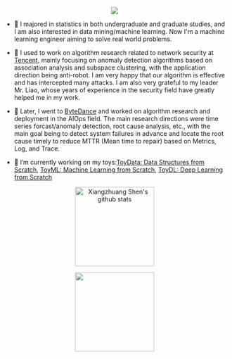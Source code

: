 <p align="center"> 
  <img src="https://profile-counter.glitch.me/shenxiangzhuang/count.svg" />
</p>

- 🔭 I majored in statistics in both undergraduate and graduate studies, 
and I am also interested in data mining/machine learning. 
Now I'm a machine learning engineer aiming to solve real world problems.


- 🔭 I used to work on algorithm research related to network security at 
[Tencent](https://github.com/Tencent), 
mainly focusing on anomaly detection algorithms based on association analysis 
and subspace clustering, with the application direction being anti-robot.
I am very happy that our algorithm is effective and has intercepted many attacks. 
I am also very grateful to my leader Mr. Liao, 
whose years of experience in the security field have greatly helped me in my work.

- 🔭 Later, I went to [ByteDance](https://github.com/bytedance) 
and worked on algorithm research and deployment in the AIOps field. 
The main research directions were time series forcast/anomaly detection, root cause analysis, etc., 
with the main goal being to detect system failures in advance 
and locate the root cause timely to reduce MTTR (Mean time to repair)
based on Metrics, Log, and Trace.

- 🌱 I’m currently working on my toys:[ToyData: Data Structures from Scratch](https://datahonor.com/toydata/), 
[ToyML: Machine Learning from Scratch](https://datahonor.com/toyml/),
[ToyDL: Deep Learning from Scratch ](https://datahonor.com/toydl/)



<p align="center">
<img alt="Xiangzhuang Shen's github stats" height='180' src="https://github-readme-stats.vercel.app/api?username=shenxiangzhuang&count_private=true&show_icons=true&include_all_commits=false&theme=react">

<p align="center"> 
    <img height='180' src="https://github-profile-summary-cards.vercel.app/api/cards/profile-details?username=shenxiangzhuang&theme=react" />
</p>


<!-- <p align="center">
<img alt="Xiangzhuang Shen's github stats" height='140' src="https://github-readme-stats.vercel.app/api?username=shenxiangzhuang&count_private=true&show_icons=true&include_all_commits=true&theme=react">
<img alt="Xiangzhuang Shen's github stats" height='140' src="https://github-profile-summary-cards.vercel.app/api/cards/profile-details?username=shenxiangzhuang&theme=react">
</p> -->


[//]: # (- 🔭 我在本科和研究生都主修统计相关专业，对数据挖掘/机器学习也比较感兴趣。)

[//]: # (我曾经在Tencent做网络安全相关的算法研究工作，主要的算法研究方向是基于)

[//]: # (关联分析和子空间聚类的异常检测算法，应用的方向是反自动机。)

[//]: # (令我很开心的是我们的算法工作地很好，有效拦截了很多攻击。)

[//]: # (也非常感谢我的Leader廖先生，他在安全领域多年的经验对我的工作帮助很大。)

[//]: # (之后我辗转来到ByteDance从事AIOps领域的算法研究和应用工作，主要的算法研究方向是时间序列异常检测，)

[//]: # (时间序列预测，根因分析等，主要应用的方向是根据可观测领域的数据&#40;Metrics, Log, Trace&#41;)

[//]: # (提前感知系统故障并在发现故障的时候及时定位根因以降低MTTR&#40;Mean time to repair&#41;)


[//]: # ([//]: # &#40;<img alt="Xiangzhuang Shen's github stats" height='230' src="https://github-readme-stats.vercel.app/api/top-langs/?username=shenxiangzhuang&theme=react&&hide=jupyter%20notebook,javascript,html,css,tex,shell">&#41;)
[//]: # (</p>)

[//]: # (<p align="center">)

[//]: # (  <img src="https://github-readme-stats.vercel.app/api/wakatime?username=Mathew&theme=react&layout=compact&langs_count=10" />)

[//]: # (</p>)


<!-- <details>
  <summary>WakaTime Activity</summary>  

<img
  src="https://github.com/shenxiangzhuang/shenxiangzhuang/blob/master/images/stat.svg"
  alt="Xiangzhuang Shen's WakaTime Activity"
/>
</details> -->

<!-- [![Top Langs](https://github-readme-stats.vercel.app/api/top-langs/?username=shenxiangzhuang&layout=compact&theme=highcontrast&card_width=240)](https://github.com/anuraghazra/github-readme-stats) -->



<!--
**shenxiangzhuang/shenxiangzhuang** is a ✨ _special_ ✨ repository because its `README.md` (this file) appears on your GitHub profile.

Here are some ideas to get you started:

- 🔭 I’m currently working on ...
- 🌱 I’m currently learning ...
- 👯 I’m looking to collaborate on ...
- 🤔 I’m looking for help with ...
- 💬 Ask me about ...
- 📫 How to reach me: ...
- 😄 Pronouns: ...
- ⚡ Fun fact: ...
-->

